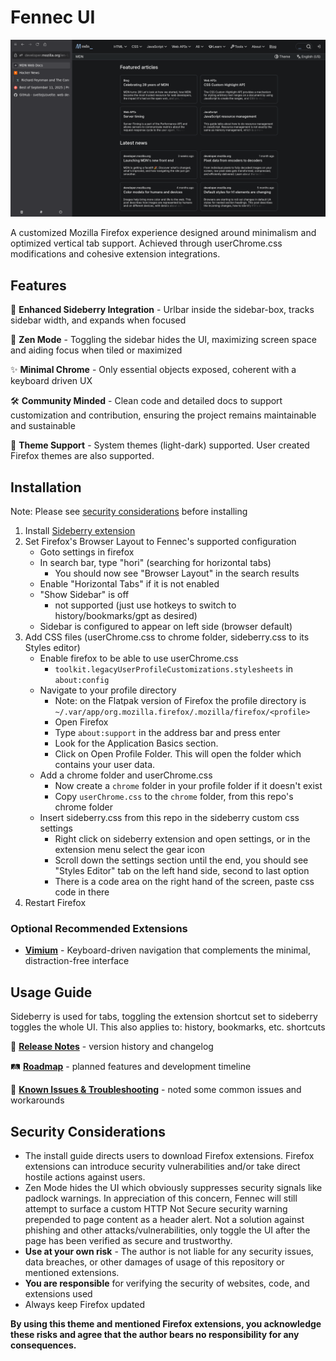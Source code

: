 # Fennec UI
![Demo Screenshot](demo.png)

A customized Mozilla Firefox experience designed around minimalism and optimized vertical tab support. Achieved through userChrome.css modifications and cohesive extension integrations.

## Features

🔗 **Enhanced Sideberry Integration** - Urlbar inside the sidebar-box, tracks sidebar width, and expands when focused

🧘 **Zen Mode** - Toggling the sidebar hides the UI, maximizing screen space and aiding focus when tiled or maximized

✨ **Minimal Chrome** - Only essential objects exposed, coherent with a keyboard driven UX

🛠️ **Community Minded** - Clean code and detailed docs to support customization and contribution, ensuring the project remains maintainable and sustainable

🎨 **Theme Support** - System themes (light-dark) supported. User created Firefox themes are also supported.

## Installation

Note: Please see [security considerations](#security-considerations) before installing

1. Install [Sideberry extension](https://addons.mozilla.org/en-US/firefox/addon/sidebery/)
2. Set Firefox's Browser Layout to Fennec's supported configuration
   - Goto settings in firefox
   - In search bar, type "hori" (searching for horizontal tabs)
     - You should now see "Browser Layout" in the search results
   - Enable "Horizontal Tabs" if it is not enabled
   - "Show Sidebar" is off 
     - not supported (just use hotkeys to switch to history/bookmarks/gpt as desired)
   - Sidebar is configured to appear on left side (browser default)
3. Add CSS files (userChrome.css to chrome folder, sideberry.css to its Styles editor)
   - Enable firefox to be able to use userChrome.css
     - `toolkit.legacyUserProfileCustomizations.stylesheets` in `about:config`
   - Navigate to your profile directory
      - Note: on the Flatpak version of Firefox the profile directory is `~/.var/app/org.mozilla.firefox/.mozilla/firefox/<profile>`
      - Open Firefox
      - Type `about:support` in the address bar and press enter
      - Look for the Application Basics section.
      - Click on Open Profile Folder. This will open the folder which contains your user data.
   - Add a chrome folder and userChrome.css
      - Now create a `chrome` folder in your profile folder if it doesn't exist
      - Copy `userChrome.css` to the `chrome` folder, from this repo's chrome folder
   - Insert sideberry.css from this repo in the sideberry custom css settings
      - Right click on sideberry extension and open settings, or in the extension menu select the gear icon
      - Scroll down the settings section until the end, you should see "Styles Editor" tab on the left hand side, second to last option
      - There is a code area on the right hand of the screen, paste css code in there
4. Restart Firefox

### Optional Recommended Extensions
- **[Vimium](https://addons.mozilla.org/en-US/firefox/addon/vimium-ff/)** - Keyboard-driven navigation that complements the minimal, distraction-free interface

## Usage Guide

Sideberry is used for tabs, toggling the extension shortcut set to sideberry toggles the whole UI.
This also applies to: history, bookmarks, etc. shortcuts

📝 **[Release Notes](https://github.com/tompassarelli/fennec-ui/wiki/Release-Notes)** - version history and changelog

🛤️ **[Roadmap](https://github.com/tompassarelli/fennec-ui/wiki/Roadmap)** - planned features and development timeline

👾 **[Known Issues & Troubleshooting](https://github.com/tompassarelli/fennec-ui/wiki/Troubleshooting)** - noted some common issues and workarounds 

## Security Considerations

- The install guide directs users to download Firefox extensions. Firefox extensions can introduce security vulnerabilities and/or take direct hostile actions against users. 
- Zen Mode hides the UI which obviously suppresses security signals like padlock warnings. In appreciation of this concern, Fennec will still attempt to surface a custom HTTP Not Secure security warning prepended to page content as a header alert. Not a solution against phishing and other attacks/vulnerabilities, only toggle the UI after the page has been verified as secure and trustworthy.
- **Use at your own risk** - The author is not liable for any security issues, data breaches, or other damages of usage of this repository or mentioned extensions.
- **You are responsible** for verifying the security of websites, code, and extensions used
- Always keep Firefox updated

**By using this theme and mentioned Firefox extensions, you acknowledge these risks and agree that the author bears no responsibility for any consequences.**